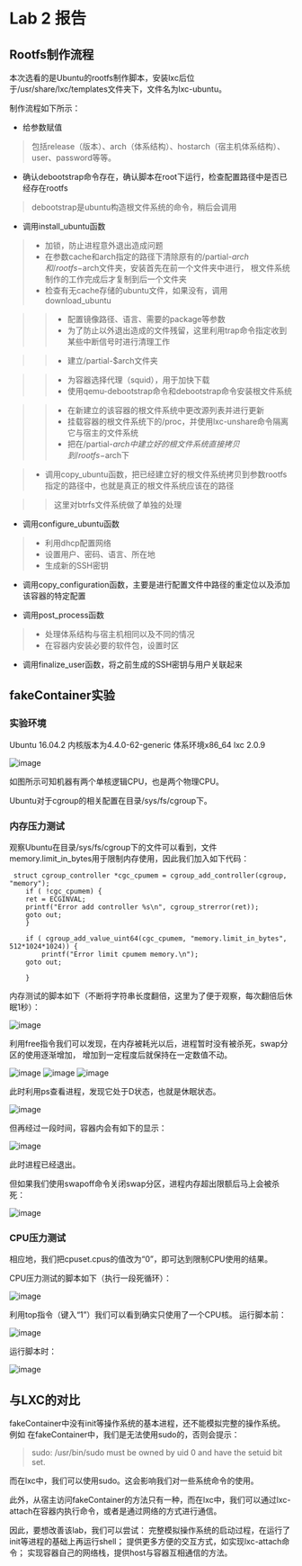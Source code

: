 # Lab 2 报告

## Rootfs制作流程

本次选看的是Ubuntu的rootfs制作脚本，安装lxc后位于/usr/share/lxc/templates文件夹下，文件名为lxc-ubuntu。


制作流程如下所示：

* 给参数赋值
> 包括release（版本）、arch（体系结构）、hostarch（宿主机体系结构）、user、password等等。


* 确认debootstrap命令存在，确认脚本在root下运行，检查配置路径中是否已经存在rootfs
> debootstrap是ubuntu构造根文件系统的命令，稍后会调用

* 调用install_ubuntu函数
> * 加锁，防止进程意外退出造成问题
> * 在参数cache和arch指定的路径下清除原有的/partial-$arch和/rootfs-$arch文件夹，安装首先在前一个文件夹中进行，
根文件系统制作的工作完成后才复制到后一个文件夹
> * 检查有无cache存储的ubuntu文件，如果没有，调用download_ubuntu

>>  * 配置镜像路径、语言、需要的package等参数
>>  * 为了防止以外退出造成的文件残留，这里利用trap命令指定收到某些中断信号时进行清理工作

>>  * 建立/partial-$arch文件夹

>>  * 为容器选择代理（squid），用于加快下载
>>  * 使用qemu-debootstrap命令和debootstrap命令安装根文件系统

>> * 在新建立的该容器的根文件系统中更改源列表并进行更新
>> * 挂载容器的根文件系统下的/proc，并使用lxc-unshare命令隔离它与宿主的文件系统
>> * 把在/partial-$arch中建立好的根文件系统直接拷贝到/rootfs-$arch下



> * 调用copy_ubuntu函数，把已经建立好的根文件系统拷贝到参数rootfs指定的路径中，也就是真正的根文件系统应该在的路径

>> 这里对btrfs文件系统做了单独的处理

* 调用configure_ubuntu函数
> * 利用dhcp配置网络
> * 设置用户、密码、语言、所在地
> * 生成新的SSH密钥

* 调用copy_configuration函数，主要是进行配置文件中路径的重定位以及添加该容器的特定配置

* 调用post_process函数
> * 处理体系结构与宿主机相同以及不同的情况
> * 在容器内安装必要的软件包，设置时区

* 调用finalize_user函数，将之前生成的SSH密钥与用户关联起来


## fakeContainer实验
### 实验环境
Ubuntu 16.04.2
内核版本为4.4.0-62-generic
体系环境x86_64
lxc 2.0.9

![image](https://github.com/Patric-Lee/OSPractice/blob/master/Lab2/pic/CPU_info.JPG)

如图所示可知机器有两个单核逻辑CPU，也是两个物理CPU。


Ubuntu对于cgroup的相关配置在目录/sys/fs/cgroup下。

### 内存压力测试
观察Ubuntu在目录/sys/fs/cgroup下的文件可以看到，文件memory.limit_in_bytes用于限制内存使用，因此我们加入如下代码：

```
 struct cgroup_controller *cgc_cpumem = cgroup_add_controller(cgroup, "memory");
    if ( !cgc_cpumem) {
	ret = ECGINVAL;
	printf("Error add controller %s\n", cgroup_strerror(ret)); 
	goto out;
    }

    if ( cgroup_add_value_uint64(cgc_cpumem, "memory.limit_in_bytes", 512*1024*1024)) {
    	printf("Error limit cpumem memory.\n");
	goto out;

    }
```

内存测试的脚本如下（不断将字符串长度翻倍，这里为了便于观察，每次翻倍后休眠1秒）：

![image](https://github.com/Patric-Lee/OSPractice/blob/master/Lab2/pic/mem_test_sh.JPG)

利用free指令我们可以发现，在内存被耗光以后，进程暂时没有被杀死，swap分区的使用逐渐增加，
增加到一定程度后就保持在一定数值不动。

![image](https://github.com/Patric-Lee/OSPractice/blob/master/Lab2/pic/mem_test_res_1.JPG)
![image](https://github.com/Patric-Lee/OSPractice/blob/master/Lab2/pic/mem_test_res_2.JPG)
![image](https://github.com/Patric-Lee/OSPractice/blob/master/Lab2/pic/mem_test_res_4.JPG)



此时利用ps查看进程，发现它处于D状态，也就是休眠状态。

![image](https://github.com/Patric-Lee/OSPractice/blob/master/Lab2/pic/process_state.JPG)


但再经过一段时间，容器内会有如下的显示：

![image](https://github.com/Patric-Lee/OSPractice/blob/master/Lab2/pic/mem_test_kill.JPG)

此时进程已经退出。

但如果我们使用swapoff命令关闭swap分区，进程内存超出限额后马上会被杀死：


![image](https://github.com/Patric-Lee/OSPractice/blob/master/Lab2/pic/swap_off_res.JPG)


### CPU压力测试
相应地，我们把cpuset.cpus的值改为“0”，即可达到限制CPU使用的结果。

CPU压力测试的脚本如下（执行一段死循环）：

![image](https://github.com/Patric-Lee/OSPractice/blob/master/Lab2/pic/cpu_test_sh.JPG)

利用top指令（键入“1”）我们可以看到确实只使用了一个CPU核。
运行脚本前：

![image](https://github.com/Patric-Lee/OSPractice/blob/master/Lab2/pic/Before_cpu_test.JPG)

运行脚本时：

![image](https://github.com/Patric-Lee/OSPractice/blob/master/Lab2/pic/cpu_test.JPG)



## 与LXC的对比
fakeContainer中没有init等操作系统的基本进程，还不能模拟完整的操作系统。例如
在fakeContainer中，我们是无法使用sudo的，否则会提示：
> sudo: /usr/bin/sudo must be owned by uid 0 and have the setuid bit set.

而在lxc中，我们可以使用sudo。这会影响我们对一些系统命令的使用。



此外，从宿主访问fakeContainer的方法只有一种，而在lxc中，我们可以通过lxc-attach在容器内执行命令，或者是通过网络的方式进行通信。

因此，要想改善该lab，我们可以尝试：
完整模拟操作系统的启动过程，在运行了init等进程的基础上再运行shell；
提供更多方便的交互方式，如实现lxc-attach命令；
实现容器自己的网络栈，提供host与容器互相通信的方法。




